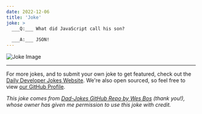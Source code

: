 ```yaml
---
date: 2022-12-06
title: 'Joke'
joke: >
  ___Q:___ What did JavaScript call his son?
  
  ___A:___ JSON!
---
```



![Joke Image](https://private.xtrp.io/projects/DailyDeveloperJokes/public_image_server/images/5e1258ed882b0.png)

---

For more jokes, and to submit your own joke to get featured, check out the [Daily Developer Jokes Website](https://dailydeveloperjokes.github.io/). We're also open sourced, so feel free to view [our GitHub Profile](https://github.com/dailydeveloperjokes).


_This joke comes from [Dad-Jokes GitHub Repo by Wes Bos](https://github.com/wesbos/dad-jokes) (thank you!), whose owner has given me permission to use this joke with credit._

<!--
Joke text:
**Q:** What did JavaScript call his son?

**A:** JSON!
 -->


